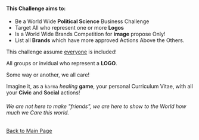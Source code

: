 #### This Challenge aims to:
- Be a World Wide <b>Political Science</b> Business Challenge
- Target All who represent one or more <b>Logos</b>
- Is a World Wide Brands Competition for <b>image</b> propose Only!
- List all <b>Brands</b> which have more approved Actions Above the Others.

This challenge assume [everyone](https://odicforcesounds.com/#/absolute/everything/and/everyone) is included!

All groups or invidual who represent a **LOGO**. 

Some way or another, we all care!

Imagine it, as a `karma` _healing_ **game**, your personal Curriculum Vitae, with all your **Civic** and **Social** actions!

###### We are not here to make "friends", we are here to show to the World how much we Care this world. 

[Back to Main Page](../README.md)